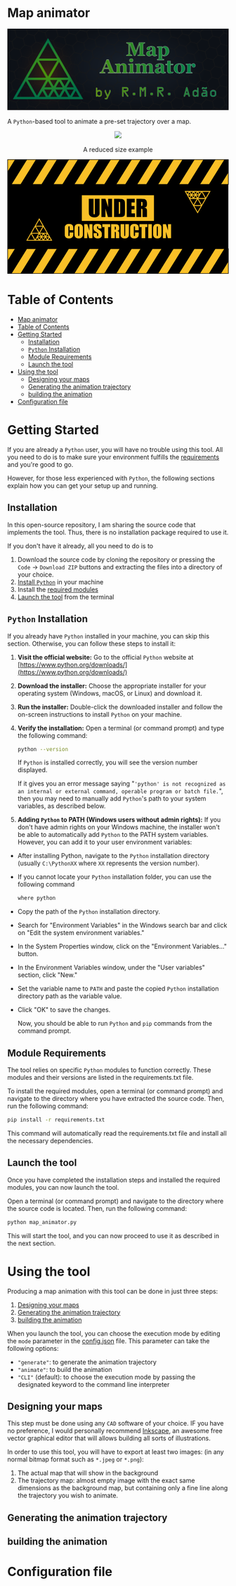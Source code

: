 # Map animator

![](doc/map_animator_wide.png)

A `Python`-based tool to animate a pre-set trajectory over a map.

<div align="center">
  <image src="doc/example_out.gif" />
  <p style="text">A reduced size example</p>
</div

![](doc/UnderConstruction.png)

# Table of Contents
- [Map animator](#map-animator)
- [Table of Contents](#table-of-contents)
- [Getting Started](#getting-started)
  - [Installation](#installation)
  - [`Python` Installation](#python-installation)
  - [Module Requirements](#module-requirements)
  - [Launch the tool](#launch-the-tool)
- [Using the tool](#using-the-tool)
  - [Designing your maps](#designing-your-maps)
  - [Generating the animation trajectory](#generating-the-animation-trajectory)
  - [building the animation](#building-the-animation)
- [Configuration file](#configuration-file)

# Getting Started

If you are already a `Python` user, you will have no trouble using this tool.
All you need to do is to make sure your environment fulfills the [requirements](#module-requirements) and you're good to go.

However, for those less experienced with `Python`, the following sections explain how you can get your setup up and running.

## Installation

In this open-source repository, I am sharing the source code that implements the tool.
Thus, there is no installation package required to use it.

If you don't have it already, all you need to do is to
  1. Download the source code by cloning the repository or pressing the `Code` -> `Download ZIP` buttons and extracting the files into a directory of your choice.
  2. [Install `Python`](#python-installation) in your machine
  3. Install the [required modules](#module-requirements)
  4. [Launch the tool](#launch-the-tool) from the terminal


## `Python` Installation

If you already have `Python` installed in your machine, you can skip this section.
Otherwise, you can follow these steps to install it:

1. **Visit the official website:** Go to the official `Python` website at [https://www.python.org/downloads/](https://www.python.org/downloads/)

2. **Download the installer:** Choose the appropriate installer for your operating system (Windows, macOS, or Linux) and download it.

3. **Run the installer:** Double-click the downloaded installer and follow the on-screen instructions to install `Python` on your machine.

4. **Verify the installation:** Open a terminal (or command prompt) and type the following command:

    ```bash
    python --version
    ```

    If `Python` is installed correctly, you will see the version number displayed.
    
    If it gives you an error message saying "`'python' is not recognized as an internal or external command, operable program or batch file.`", then you may need to manually add `Python`'s path to your system variables, as described below.

5. **Adding `Python` to PATH (Windows users without admin rights):** If you don't have admin rights on your Windows machine, the installer won't be able to automatically add `Python` to the PATH system variables. However, you can add it to your user environment variables:

- After installing Python, navigate to the `Python` installation directory (usually `C:\PythonXX` where `XX` represents the version number).
- If you cannot locate your `Python` installation folder, you can use the following command
  ```bash
  where python
  ```
- Copy the path of the `Python` installation directory.
- Search for "Environment Variables" in the Windows search bar and click on "Edit the system environment variables."
- In the System Properties window, click on the "Environment Variables..." button.
- In the Environment Variables window, under the "User variables" section, click "New."
- Set the variable name to `PATH` and paste the copied `Python` installation directory path as the variable value.
- Click "OK" to save the changes.

    Now, you should be able to run `Python` and `pip` commands from the command prompt.


## Module Requirements
The tool relies on specific `Python` modules to function correctly. These modules and their versions are listed in the requirements.txt file.

To install the required modules, open a terminal (or command prompt) and navigate to the directory where you have extracted the source code. Then, run the following command:

```bash
pip install -r requirements.txt
```

This command will automatically read the requirements.txt file and install all the necessary dependencies.

## Launch the tool

Once you have completed the installation steps and installed the required modules, you can now launch the tool.

Open a terminal (or command prompt) and navigate to the directory where the source code is located. Then, run the following command:

```bash
python map_animator.py
```

This will start the tool, and you can now proceed to use it as described in the next section.

# Using the tool

Producing a map animation with this tool can be done in just three steps:

1. [Designing your maps](#designing-your-maps)
2. [Generating the animation trajectory](#generating-the-animation-trajectory)
3. [building the animation](#building-the-animation)

When you launch the tool, you can choose the execution mode by editing the `mode` parameter in the [config.json](config.json) file.
This parameter can take the following options:

- `"generate"`: to generate the animation trajectory
- `"animate"`: to build the animation
- `"CLI"` (default): to choose the execution mode by passing the designated keyword to the command line interpreter

## Designing your maps

This step must be done using any `CAD` software of your choice.
IF you have no preference, I would personally recommend [Inkscape](https://inkscape.org/), an awesome free vector graphical editor that will allows building all sorts of illustrations.

In order to use this tool, you will have to export at least two images: (in any normal bitmap format such as `*.jpeg` or `*.png`):

1. The actual map that will show in the background
2. The trajectory map: almost empty image with the exact same dimensions as the background map, but containing only a fine line along the trajectory you wish to animate.

## Generating the animation trajectory

## building the animation

# Configuration file
